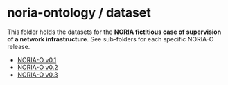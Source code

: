 # noria-ontology / dataset

This folder holds the datasets for the **NORIA fictitious case of supervision of a network infrastructure**.
See sub-folders for each specific NORIA-O release.

* [NORIA-O v0.1](noria-0.1)
* [NORIA-O v0.2](noria-0.2)
* [NORIA-O v0.3](noria-0.3)
